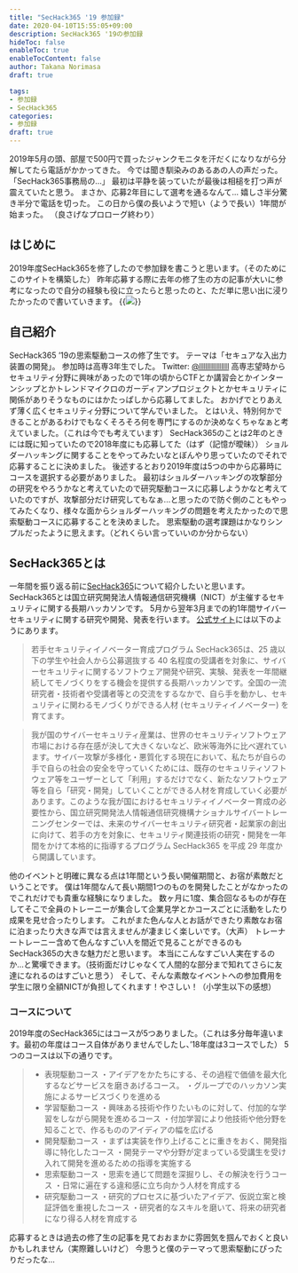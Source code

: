 ```yaml
---
title: "SecHack365 '19 参加録"
date: 2020-04-10T15:55:05+09:00
description: SecHack365 '19の参加録
hideToc: false
enableToc: true
enableTocContent: false
author: Takana Norimasa
draft: true

tags:
- 参加録
- SecHack365
categories:
- 参加録
draft: true
---
```


2019年5月の頭、部屋で500円で買ったジャンクモニタを汗だくになりながら分解してたら電話がかかってきた。
今では聞き馴染みのあるあの人の声だった。
「SecHack365事務局の...」
最初は平静を装っていたが最後は相槌を打つ声が震えていたと思う。
まさか、応募2年目にして選考を通るなんて...
嬉しさ半分驚き半分で電話を切った。
この日から僕の長いようで短い（ようで長い）1年間が始まった。
（良さげなプロローグ終わり）

## はじめに
2019年度SecHack365を修了したので参加録を書こうと思います。（そのためにこのサイトを構築した）
昨年応募する際に去年の修了生の方の記事が大いに参考になったので自分の経験も役に立ったらと思ったのと、ただ単に思い出に浸りたかったので書いていきます。
{{<img src="/images/SecHack365/DSC_0706.JPG">}}

## 自己紹介
SecHack365 ’19の思索駆動コースの修了生です。
テーマは「セキュアな入出力装置の開発」。
参加時は高専3年生でした。
Twitter: [@lIlIIllIIIlIlIl](https://twitter.com/lIlIIllIIIlIlIl)
高専志望時からセキュリティ分野に興味があったので1年の頃からCTFとか講習会とかインターンシップとかトレンドマイクロのガーディアンプロジェクトとかセキュリティに関係がありそうなものにはかたっぱしから応募してました。
おかげでとりあえず薄く広くセキュリティ分野について学んでいました。
とはいえ、特別何かできることがあるわけでもなくそろそろ何を専門にするのか決めなくちゃなぁと考えていました。（これは今でも考えています）
SecHack365のことは2年のときには既に知っていたので2018年度にも応募してた（はず（記憶が曖昧））
ショルダーハッキングに関することをやってみたいなとぼんやり思っていたのでそれで応募することに決めました。
後述するとおり2019年度は5つの中から応募時にコースを選択する必要がありました。
最初はショルダーハッキングの攻撃部分の研究をやろうかなと考えていたので研究駆動コースに応募しようかなと考えていたのですが、攻撃部分だけ研究してもなぁ...と思ったので防ぐ側のこともやってみたくなり、様々な面からショルダーハッキングの問題を考えたかったので思索駆動コースに応募することを決めました。
思索駆動の選考課題はかなりシンプルだったように思えます。（どれくらい言っていいのか分からない）


## SecHack365とは
一年間を振り返る前に[SecHack365](https://sechack365.nict.go.jp/document/)について紹介したいと思います。
SecHack365とは国立研究開発法人情報通信研究機構（NICT）が主催するセキュリティに関する長期ハッカソンです。
5月から翌年3月までの約1年間サイバーセキュリティに関する研究や開発、発表を行います。
[公式サイト](https://sechack365.nict.go.jp/document/)には以下のようにあります。

> 若手セキュリティイノベーター育成プログラム SecHack365は、25 歳以下の学生や社会人から公募選抜する 40 名程度の受講者を対象に、サイバーセキュリティに関するソフトウェア開発や研究、実験、発表を一年間継続してモノづくりをする機会を提供する長期ハッカソンです。全国の一流研究者・技術者や受講者等との交流をするなかで、自ら手を動かし、セキュリティに関わるモノづくりができる人材 (セキュリティイノベーター) を育てます。

> 我が国のサイバーセキュリティ産業は、世界のセキュリティソフトウェア市場における存在感が決して大きくないなど、欧米等海外に比べ遅れています。サイバー攻撃が多様化・悪質化する現在において、私たちが自らの手で自らの社会の安全を守っていくためには、既存のセキュリティソフトウェア等をユーザーとして「利用」するだけでなく、新たなソフトウェア等を自ら「研究・開発」していくことができる人材を育成していく必要があります。このような我が国におけるセキュリティイノベーター育成の必要性から、国立研究開発法人情報通信研究機構ナショナルサイバートレーニングセンターでは、未来のサイバーセキュリティ研究者・起業家の創出に向けて、若手の方を対象に、セキュリティ関連技術の研究・開発を一年間をかけて本格的に指導するプログラム SecHack365 を平成 29 年度から開講しています。

他のイベントと明確に異なる点は1年間という長い開催期間と、お宿が素敵だということです。
僕は1年間なんて長い期間1つのものを開発したことがなかったのでこれだけでも貴重な経験になりました。
数ヶ月に1度、集合回なるものが存在してそこで全員のトレーニーが集合して企業見学とかコースごとに活動をしたり成果を見せ合ったりします。
これがまた色んな人とお話ができたり素敵なお宿に泊まったり大きな声では言えませんが凄まじく楽しいです。（大声）
トレーナートレーニー含めて色んなすごい人を間近で見ることができるのもSecHack365の大きな魅力だと思います。
本当にこんなすごい人実在するのか...と驚嘆できます。（技術面だけじゃなくて人間的な部分まで知れてさらに友達になれるのはすごいと思う）
そして、そんな素敵なイベントへの参加費用を学生に限り全額NICTが負担してくれます！やさしい！（小学生以下の感想）

### コースについて
2019年度のSecHack365にはコースが5つありました。（これは多分毎年違います。最初の年度はコース自体がありませんでしたし、’18年度は3コースでした）
5つのコースは以下の通りです。

> - 表現駆動コース
・アイデアをかたちにする、その過程で価値を最大化するなどサービスを磨きあげるコース。
・グループでのハッカソン実施によるサービスづくりを進める
> - 学習駆動コース
・興味ある技術や作りたいものに対して、付加的な学習をしながら開発を進めるコース
・付加学習により他技術や他分野を知ることで、作るもののアイディアの幅を広げる
> - 開発駆動コース
・まずは実装を作り上げることに重きをおく、開発指導に特化したコース
・開発テーマや分野が定まっている受講生を受け入れて開発を進めるための指導を実施する
> - 思索駆動コース
・思索を通じて問題を深掘りし、その解決を行うコース
・日常に遍在する違和感に立ち向かう人材を育成する
> - 研究駆動コース
・研究的プロセスに基づいたアイデア、仮説立案と検証評価を重視したコース
・研究者的なスキルを磨いて、将来の研究者になり得る人材を育成する

応募するときは過去の修了生の記事を見ておおまかに雰囲気を掴んでおくと良いかもしれません（実際難しいけど）
今思うと僕のテーマって思索駆動にぴったりだったな...




